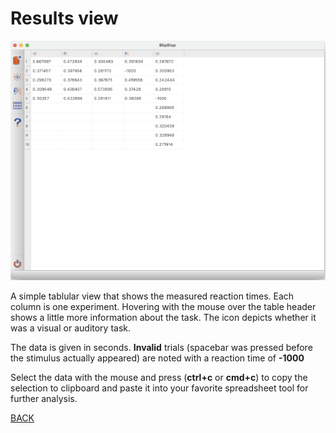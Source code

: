 # Results view

![results](images/results_table.png)

A simple tablular view that shows the measured reaction times. Each column is one experiment. Hovering with the mouse over the table header shows a little more information about the task. The icon depicts whether it was a visual or auditory task.

The data is given in seconds. **Invalid** trials (spacebar was pressed before the stimulus actually appeared) are noted with a reaction time of **-1000**

Select the data with the mouse and press (**ctrl+c** or **cmd+c**) to copy the selection to clipboard and paste it into your favorite spreadsheet tool for further analysis.

[BACK](index.md)
